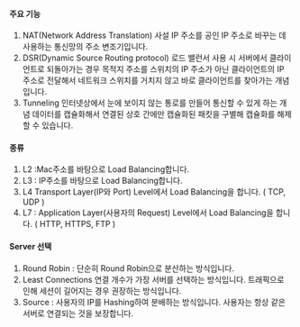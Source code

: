 
#### 주요 기능
1. NAT(Network Address Translation)
사설 IP 주소를 공인 IP 주소로 바꾸는 데 사용하는 통신망의 주소 변조기입니다.
1. DSR(Dynamic Source Routing protocol)
로드 밸런서 사용 시 서버에서 클라이언트로 되돌아가는 경우 목적지 주소를 스위치의 IP 주소가 아닌 클라이언트의 IP 주소로 전달해서 네트워크 스위치를 거치지 않고 바로 클라이언트를 찾아가는 개념입니다.
1. Tunneling
인터넷상에서 눈에 보이지 않는 통로를 만들어 통신할 수 있게 하는 개념
데이터를 캡슐화해서 연결된 상호 간에만 캡슐화된 패킷을 구별해 캡슐화를 해제할 수 있습니다.

#### 종류
1. L2 :Mac주소를 바탕으로 Load Balancing합니다.
1. L3 : IP주소를 바탕으로 Load Balancing합니다.
1. L4 Transport Layer(IP와 Port) Level에서 Load Balancing을 합니다. ( TCP, UDP )
1. L7 : Application Layer(사용자의 Request) Level에서 Load Balancing을 합니다. ( HTTP, HTTPS, FTP )

#### Server 선택
1. Round Robin : 단순히 Round Robin으로 분산하는 방식입니다.
1. Least Connections 연결 개수가 가장 서버를 선택하는 방식입니다. 트래픽으로 인해 세션이 길어지는 경우 권장하는 방식입니다.
1. Source : 사용자의 IP를 Hashing하여 분배하는 방식입니다. 사용자는 항상 같은 서버로 연결되는 것을 보장합니다.